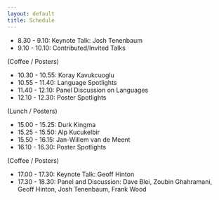```yaml
---
layout: default
title: Schedule
---
```



- 8.30 - 9.10: Keynote Talk: Josh Tenenbaum
- 9.10 - 10.10: Contributed/Invited Talks

(Coffee / Posters)

- 10.30 - 10.55: Koray Kavukcuoglu
- 10.55 - 11.40: Language Spotlights
- 11.40 - 12.10: Panel Discussion on Languages
- 12.10 - 12.30: Poster Spotlights

(Lunch / Posters)

- 15.00 - 15.25: Durk Kingma
- 15.25 - 15.50: Alp Kucukelbir
- 15.50 - 16.15: Jan-Willem van de Meent
- 16.10 - 16.30: Poster Spotlights

(Coffee / Posters)

- 17.00 - 17.30: Keynote Talk: Geoff Hinton
- 17.30 - 18.30: Panel and Discussion: Dave Blei, Zoubin Ghahramani, Geoff Hinton, Josh Tenenbaum, Frank Wood


